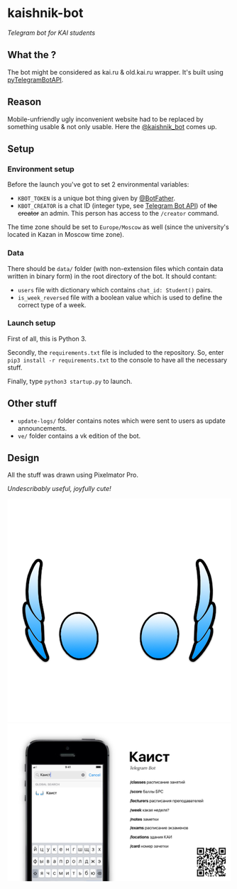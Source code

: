 # kaishnik-bot
_Telegram bot for KAI students_

## What the ?
The bot might be considered as kai.ru & old.kai.ru wrapper. It's built using [pyTelegramBotAPI][1].

## Reason
Mobile-unfriendly ugly inconvenient website had to be replaced by something usable & not only usable. Here the [@kaishnik_bot][2] comes up.

## Setup

### Environment setup
Before the launch you've got to set 2 environmental variables:
* `KBOT_TOKEN` is a unique bot thing given by [@BotFather][3].
* `KBOT_CREATOR` is a chat ID (integer type, see [Telegram Bot API][4]) of ~~the creator~~ an admin. This person has access to the `/creator` command.

The time zone should be set to `Europe/Moscow` as well (since the university's located in Kazan in Moscow time zone).

### Data
There should be `data/` folder (with non-extension files which contain data written in binary form) in the root directory of the bot. It should contant:
* `users` file with dictionary which contains `chat_id: Student()` pairs.
* `is_week_reversed` file with a boolean value which is used to define the correct type of a week. 

### Launch setup
First of all, this is Python 3.

Secondly, the `requirements.txt` file is included to the repository. So, enter `pip3 install -r requirements.txt` to the console to have all the necessary stuff.

Finally, type `python3 startup.py` to launch.

## Other stuff
* `update-logs/` folder contains notes which were sent to users as update announcements.
* `ve/` folder contains a vk edition of the bot.

## Design
All the stuff was drawn using Pixelmator Pro. 

_Undescribably useful, joyfully cute!_

![kaishnik_bot logo][5]
![kaishnik_bot poster][6]


[1]: https://github.com/eternnoir/pyTelegramBotAPI "Repository of pyTelegramBotAPI"
[2]: https://telegram.me/kaishnik_bot "Open the bot in Telegram"
[3]: https://telegram.me/BotFather "Open BotFather in Telegram"
[4]: https://core.telegram.org/bots/api "Telegram Bot API official reference"
[5]: https://github.com/AiratK/kaishnik-bot/blob/master/design/logo.png "kaishnik-bot logo"
[6]: https://github.com/AiratK/kaishnik-bot/blob/master/design/poster.png "kaishnik-bot poster"
